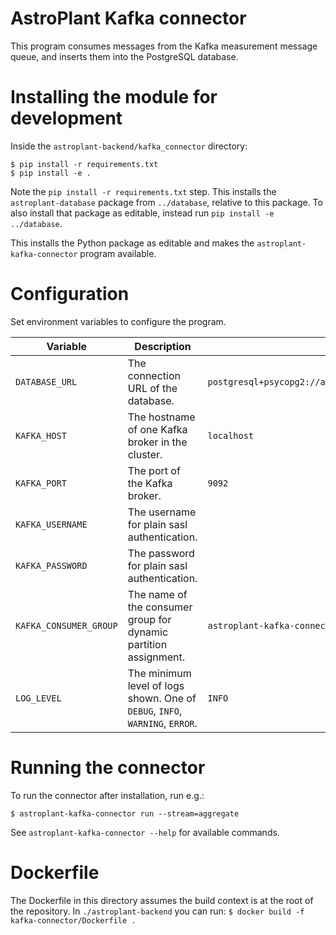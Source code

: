 # AstroPlant Kafka connector
This program consumes messages from the Kafka measurement message queue,
and inserts them into the PostgreSQL database.

# Installing the module for development
Inside the `astroplant-backend/kafka_connector` directory:

```shell
$ pip install -r requirements.txt
$ pip install -e .
```

Note the `pip install -r requirements.txt` step. This installs the `astroplant-database` package from `../database`, relative to this package. To also install that package as editable, instead run `pip install -e ../database`.

This installs the Python package as editable and makes the `astroplant-kafka-connector` program available.

# Configuration
Set environment variables to configure the program.

| Variable | Description | Default |
|-|-|-|
| `DATABASE_URL` | The connection URL of the database. | `postgresql+psycopg2://astroplant:astroplant@localhost/astroplant` |
| `KAFKA_HOST` | The hostname of one Kafka broker in the cluster. | `localhost` |
| `KAFKA_PORT` | The port of the Kafka broker. | `9092` |
| `KAFKA_USERNAME` | The username for plain sasl authentication. | |
| `KAFKA_PASSWORD` | The password for plain sasl authentication. | |
| `KAFKA_CONSUMER_GROUP` | The name of the consumer group for dynamic partition assignment. | `astroplant-kafka-connector` |
| `LOG_LEVEL` | The minimum level of logs shown. One of `DEBUG`, `INFO`, `WARNING`, `ERROR`. | `INFO` |


# Running the connector
To run the connector after installation, run e.g.:

```shell
$ astroplant-kafka-connector run --stream=aggregate
```

See `astroplant-kafka-connector --help` for available commands.

# Dockerfile
The Dockerfile in this directory assumes the build context is at the root of the repository.
In `./astroplant-backend` you can run: `$ docker build -f kafka-connector/Dockerfile .`
